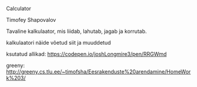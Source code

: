 Calculator

Timofey Shapovalov 

Tavaline kalkulaator, mis liidab, lahutab, jagab ja korrutab.

kalkulaatori näide võetud siit ja muuddetud

ksutatud allikad: 
https://codepen.io/joshLongmire3/pen/RRGWmd

greeny:
http://greeny.cs.tlu.ee/~timofsha/Eesrakenduste%20arendamine/HomeWork%203/
